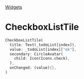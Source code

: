 [Widgets](https://github.com/leofds/flutter-class/blob/master/flutter/widgets/README.md)

# CheckboxListTile

```dart
CheckboxListTile(
  title: Text(_todoList[index]),
  value: _todoList[index]["ok"],
  secondary: CircleAvatar(
  	child: Icon(Icons.check),
  ),
  onChanged: (value){},
)
```
